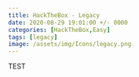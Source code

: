 ```yaml
---
title: HackTheBox - Legacy
date: 2020-08-29 19:01:00 +/- 0000
categories: [HackTheBox,Easy]
tags: [legacy]
image: /assets/img/Icons/legacy.png
---
```


TEST
